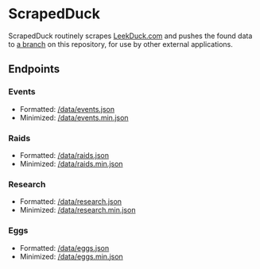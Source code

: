# ScrapedDuck

ScrapedDuck routinely scrapes [LeekDuck.com](https://leekduck.com) and pushes the found data to [a branch](https://github.com/bigfoott/ScrapedDuck/tree/data) on this repository, for use by other external applications.

## Endpoints

### Events

- Formatted: [/data/events.json](https://raw.githubusercontent.com/bigfoott/ScrapedDuck/data/events.json)
- Minimized: [/data/events.min.json](https://raw.githubusercontent.com/bigfoott/ScrapedDuck/data/events.min.json)


### Raids

- Formatted: [/data/raids.json](https://raw.githubusercontent.com/bigfoott/ScrapedDuck/data/raids.json)
- Minimized: [/data/raids.min.json](https://raw.githubusercontent.com/bigfoott/ScrapedDuck/data/raids.min.json)


### Research

- Formatted: [/data/research.json](https://raw.githubusercontent.com/bigfoott/ScrapedDuck/data/research.json)
- Minimized: [/data/research.min.json](https://raw.githubusercontent.com/bigfoott/ScrapedDuck/data/research.min.json)


### Eggs

- Formatted: [/data/eggs.json](https://raw.githubusercontent.com/bigfoott/ScrapedDuck/data/eggs.json)
- Minimized: [/data/eggs.min.json](https://raw.githubusercontent.com/bigfoott/ScrapedDuck/data/eggs.min.json)
